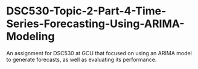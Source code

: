# DSC530-Topic-2-Part-4-Time-Series-Forecasting-Using-ARIMA-Modeling
 An assignment for DSC530 at GCU that focused on using an ARIMA model to generate forecasts, as well as evaluating its performance. 
